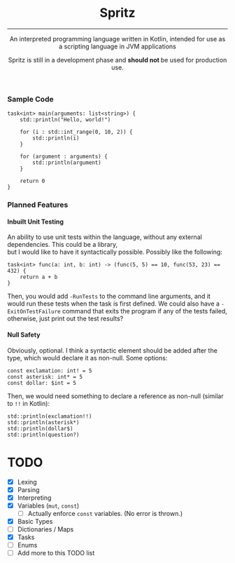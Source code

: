 <div style="text-align: center">

# Spritz
<hr/>
An interpreted programming language written in Kotlin, intended for use as a scripting language in JVM applications

Spritz is still in a development phase and <b> should not </b> be used for production use.
</div>
<br/>

### Sample Code

```
task<int> main(arguments: list<string>) {
    std::println("Hello, world!")
    
    for (i : std::int_range(0, 10, 2)) {
        std::println(i)
    }
    
    for (argument : arguments) {
        std::println(argument)
    }
    
    return 0
}
```

### Planned Features
#### Inbuilt Unit Testing
An ability to use unit tests within the language, without any external dependencies.
This could be a library, <br> but I would like to have it syntactically possible.
Possibly like the following:

```
task<int> func(a: int, b: int) -> (func(5, 5) == 10, func(53, 23) == 432) {
    return a + b
}
```

Then, you would add `-RunTests` to the command line arguments, and it would run these tests when
the task is first defined. We could also have a `-ExitOnTestFailure` command that exits the program
if any of the tests failed, otherwise, just print out the test results?

#### Null Safety
Obviously, optional. I think a syntactic element should be added after the type, which would declare
it as non-null. Some options:

```
const exclamation: int! = 5
const asterisk: int* = 5
const dollar: $int = 5 
```

Then, we would need something to declare a reference as non-null (similar to `!!` in Kotlin):

```
std::println(exclamation!!)
std::println(asterisk*)
std::println(dollar$)
std::println(question?)
```

# TODO
- [x] Lexing
- [x] Parsing
- [x] Interpreting
- [x] Variables (`mut`, `const`)
    - [ ] Actually enforce `const` variables. (No error is thrown.) 
- [x] Basic Types
- [ ] Dictionaries / Maps
- [x] Tasks
- [ ] Enums
- [ ] Add more to this TODO list
